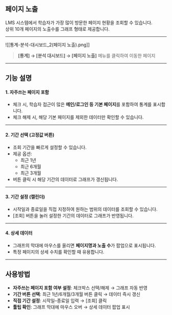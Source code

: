 ## 페이지 노출  

LMS 시스템에서 학습자가 가장 많이 방문한 페이지 현황을 조회할 수 있습니다.  
상위 10개 페이지의 노출수를 그래프 형태로 제공합니다.  

***  
![[통계-분석-대시보드_2(페이지 노출).png]]  
> **[통계] → [분석 대시보드] → [페이지 노출]** 메뉴를 클릭하여 이동한 페이지  

***  
## 기능 설명  

#### 1. 자주쓰는 페이지 포함
- 체크 시, 학습자 접근이 많은 **메인/로그인 등 기본 페이지**를 포함하여 통계를 표시합니다.  
- 체크 해제 시, 해당 기본 페이지를 제외한 데이터만 확인할 수 있습니다.  

***  
#### 2. 기간 선택 (고정값 버튼)  
- 조회 기간을 빠르게 설정할 수 있습니다.  
- 제공 옵션:  
  - 최근 1년  
  - 최근 6개월  
  - 최근 3개월  
- 버튼 클릭 시 해당 기간의 데이터로 그래프가 갱신됩니다.  

***  
#### 3. 기간 설정 (캘린더)  
- 시작일과 종료일을 직접 지정하여 원하는 범위의 데이터를 조회할 수 있습니다.  
- [조회] 버튼을 눌러 설정한 기간의 데이터로 그래프가 반영됩니다.  

***  
#### 4. 상세 데이터 
- 그래프의 막대에 마우스를 올리면 **페이지명과 노출 수**가 팝업으로 표시됩니다.  
- 특정 페이지의 상세 수치를 확인할 때 유용합니다.  

***  
## 사용방법  
- **자주쓰는 페이지 포함 여부 설정**: 체크박스 선택/해제 → 그래프 자동 반영  
- **기간 버튼 선택**: 최근 1년/6개월/3개월 버튼 클릭 → 데이터 즉시 갱신  
- **직접 기간 설정**: 시작일–종료일 입력 → [조회] 클릭  
- **툴팁 확인**: 그래프 막대에 마우스 오버 → 상세 데이터 팝업 표시  
